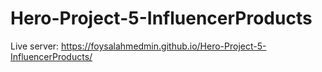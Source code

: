 # Hero-Project-5-InfluencerProducts
Live server: https://foysalahmedmin.github.io/Hero-Project-5-InfluencerProducts/
